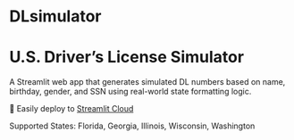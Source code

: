 # DLsimulator


# U.S. Driver’s License Simulator

A Streamlit web app that generates simulated DL numbers based on name, birthday, gender, and SSN using real-world state formatting logic.

🚀 Easily deploy to [Streamlit Cloud](https://streamlit.io/cloud)

Supported States: Florida, Georgia, Illinois, Wisconsin, Washington
